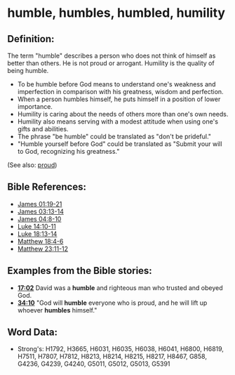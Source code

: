 # humble, humbles, humbled, humility #

## Definition: ##

The term "humble" describes a person who does not think of himself as better than others. He is not proud or arrogant. Humility is the quality of being humble.

* To be humble before God means to understand one's weakness and imperfection in comparison with his greatness, wisdom and perfection.
* When a person humbles himself, he puts himself in a position of lower importance.
* Humility is caring about the needs of others more than one's own needs.
* Humility also means serving with a modest attitude when using one's gifts and abilities.
* The phrase "be humble" could be translated as "don't be prideful."
* "Humble yourself before God" could be translated as "Submit your will to God, recognizing his greatness."

(See also: [proud](../other/proud.md))

## Bible References: ##

* [James 01:19-21](rc://en/tn/help/jas/01/19)
* [James 03:13-14](rc://en/tn/help/jas/03/13)
* [James 04:8-10](rc://en/tn/help/jas/04/08)
* [Luke 14:10-11](rc://en/tn/help/luk/14/10)
* [Luke 18:13-14](rc://en/tn/help/luk/18/13)
* [Matthew 18:4-6](rc://en/tn/help/mat/18/04)
* [Matthew 23:11-12](rc://en/tn/help/mat/23/11)

## Examples from the Bible stories: ##

* __[17:02](rc://en/tn/help/obs/17/02)__ David was a __humble__ and righteous man who trusted and obeyed God.
* __[34:10](rc://en/tn/help/obs/34/10)__ "God will __humble__ everyone who is proud, and he will lift up whoever __humbles__ himself."


## Word Data: ##

* Strong's: H1792, H3665, H6031, H6035, H6038, H6041, H6800, H6819, H7511, H7807, H7812, H8213, H8214, H8215, H8217, H8467, G858, G4236, G4239, G4240, G5011, G5012, G5013, G5391
